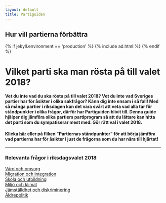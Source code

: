 ```yaml
---
layout: default
title: Partiguiden
---
```

<div id="content" class="pt-0">
  <div class="text-center text-light mb-3 mw-100 py-4" id="hemjumbotron">
      <h2 class="m-0 font-weight-light"> Hur vill partierna förbättra <br>
          <span class="element" id="typeText"></span> 
          <span class="typed-cursor"></span>
      </h2>
    </div>
    {% if jekyll.environment == 'production' %}
            {% include ad.html %}
    {% endif %}
    <div class="container">
        <div class="row">
            <div class="col-md-10 offset-md-1">
              <h1 class="font-weight-light text-center mt-2">Vilket parti ska man rösta på till valet 2018?</h1>
              <h4 class="contentText mt-30">Vet du inte vad du ska rösta på till valet 2018? Vet du inte vad Sveriges partier har för åsikter i olika sakfrågor? Känn dig inte ensam i så fall! Med så många partier i riksdagen kan det vara svårt att veta vad alla tar för ståndpunkter i olika frågor, därför har Partiguiden blivit till. Denna guide hjälper dig jämföra olika partiers partiprogram så att du lättare kan hitta det parti som du sympatiserar mest med. Gör rätt val i valet 2018.</h4>
              <h4 class="contentText mt-30">Klicka <a href="/partiernas-standpunkter.html">här</a> eller på fliken "Partiernas ståndpunkter" för att börja jämföra vad partierna har för åsikter i just de frågorna som du har nära till hjärtat!</h4>
              <hr class="my-3">
              <h3 class="relevant_questions mt-0 font-weight-light ml-1">Relevanta frågor i riksdagsvalet 2018</h3>
              <div class="list-group d-inline-block">
                  <div class="list-container float-left">
                        <a href="/amnen/vard-och-omsorg" class="rounded text-dark d-block listItem py-3 px-3 bg-light">Vård och omsorg</a>
                  </div>
                  <div class="list-container float-left">
                      <a href="/amnen/migration-och-integration" class="rounded text-dark d-block listItem py-3 px-3 bg-light">Migration och integration</a>
                    </div>
                    <div class="list-container float-left">
                        <a href="/amnen/skola" class="rounded text-dark d-block listItem py-3 px-3 bg-light">Skola och utbildning</a>
                    </div>
                    <div class="list-container float-left">
                        <a href="/amnen/miljo" class="rounded text-dark d-block listItem py-3 px-3 bg-light">Miljö och klimat</a>
                    </div>
                    <div class="list-container float-left">
                        <a href="/amnen/jamstalldhet-och-diskriminering" class="rounded text-dark d-block listItem py-3 px-3 bg-light">Jämställdhet och diskriminering</a>
                    </div>
                    <div class="list-container float-left">
                        <a href="/amnen/aldrepolitik" class="rounded text-dark d-block listItem py-3 px-3 bg-light">Äldrepolitik</a>
                    </div>
                </div>
            </div>
        </div>
    </div>
</div>
